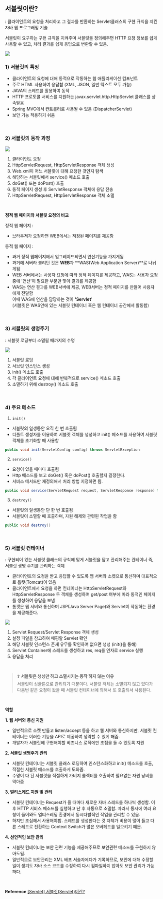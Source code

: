 ## 서블릿이란?

: 클라이언트의 요청을 처리하고 그 결과를 반환하는 Servlet클래스의 구현 규칙을 지킨 자바 웹 프로그래밍 기술

서블릿이 요구하는 구현 규칙을 지켜주며 서블릿을 정의해주면 HTTP 요청 정보를 쉽게 사용할 수 있고, 처리 결과를 쉽게 응답으로 변환할 수 있음.

![](https://velog.velcdn.com/images%2Ffalling_star3%2Fpost%2Fea1d422a-c7d1-476f-b6b6-cf308320f4ce%2F%EC%BA%A1%EC%B2%98.png)


### 1) 서블릿의 특징

- 클라이언트의 요청에 대해 동적으로 작동하는 웹 애플리케이션 컴포넌트
- 주로 HTML 사용하여 응답함 (XML, JSON, 일반 텍스트 모두 가능)
- JAVA의 스레드를 활용하여 동작
- HTTP 프로토콜 서비스를 지원하는 javax.servlet.http.HttpServlet 클래스를 상속받음
- Spring MVC에서 컨트롤러로 사용될 수 있음 (DispatcherServlet)
- 보안 기능 적용하기 쉬움

<br>

### 2) 서블릿의 동작 과정

![](https://velog.velcdn.com/images%2Ffalling_star3%2Fpost%2F4fabf50a-d3d7-4391-8eb5-0cb436379d71%2Fimage.png)

1. 클라이언트 요청
2. HttpServletRequest, HttpServletResponse 객체 생성
3. Web.xml이 어느 서블릿에 대해 요청한 것인지 탐색
4. 해당하는 서블릿에서 service() 메소드 호출
5. doGet() 또는 doPost() 호출
6. 동적 페이지 생성 후 ServletResponse 객체에 응답 전송
7. HttpServletRequest, HttpServletResponse 객체 소멸

<br>

**정적 웹 페이지와 서블릿 요청의 비교**

정적 웹 페이지 :
- 브라우저가 요청하면 WEB에서는 저장된 페이지를 제공함

동적 웹 페이지 : 
- 과거 정적 웹페이지에서 업그레이드되면서 연산기능을 가지게됨
- 과거에 서버라 불리던 것은 **WEB**과 **WAS(Web Application Server)**로 나뉘게됨
- WEB 서버에서는 사용자 요청에 따라 정적 페이지를 제공하고, WAS는 사용자 요청 중에 '연산'이 필요한 부분만 맟아 결과를 제공함
- WAS는 연산 결과를 WEB서버에 제공, WEB서버는 정적 페이지를 만들어 사용자에게 전달함 
<br>이때 WAS에 연산을 담당하는 것이 **'Servlet'**
<br>(서블릿은 WAS안에 있는 서블릿 컨테이너 혹은 웹 컨테이너 공간에서 활동함)

<br>

### 3) 서블릿의 생명주기

: 서블릿 로딩부터 소멸될 때까지의 수명

![](https://velog.velcdn.com/images/hayong39/post/28ede403-a49a-4534-81dc-8edd8c333571/image.png)


1. 서블릿 로딩
2. 서브릿 인스턴스 생성
3. init() 메소드 호출
4. 각 클라이언트 요청에 대해 반복적으로 service() 메소드 호출
5. 소멸하기 위해 destroy() 메소드 호출

<br>

### 4) 주요 메소드

1. `init()`
- 서블릿의 일생동안 오직 한 번 호출됨
- 디폴트 생성자를 이용하여 서블릿 객체를 생성하고 init() 메소드를 사용하여 서블릿 객체를 초기화할 때 사용함

```java
public void init(ServletConfig config) throws ServletException
```

2. `service()`
- 요청이 있을 때마다 호출됨
- Http 메소드를 보고 doGet() 혹은 doPost() 호출할지 결정한다. 
- 서비스 메서드만 재정의해서 처리 방법 지정하면 됨.

```java
public void service(ServletRequest request, ServletResponse response) throws ServletException
```


3. `destroy()`
- 서블릿의 일생동안 단 한 번 호출됨
- 서블릿이 소멸할 때 호출하며, 자원 해제와 관련된 작업을 함

```java
public void destroy()
```

<br>

### 5) 서블릿 컨테이너

: 구현되어 있는 서블릿 클래스의 규칙에 맞게 서블릿을 담고 관리해주는 컨테이너
즉, 서블릿 생명 주기를 관리하는 객체

- 클라이언트의 요청을 받고 응답할 수 있도록 웹 서버와 소켓으로 통신하며 대표적으로 톰캣(Tomcat)이 있음
- 클라이언트에서 요청을 하면 컨테이너는 HttpServletRequest와 HttpServletResponse 두 객체를 생성하여 get/post 여부에 따라 동적인 페이지를 생성하여 응답을 보냄
- 톰캣은 웹 서버와 통신하며 JSP(Java Server Page)와 Servlet이 작동하는 환경을 제공해준다. 

![](https://velog.velcdn.com/images/hayong39/post/0db3775b-6b72-458a-a43f-bec76c2bc86a/image.png)

1. Servlet Request/Servlet Response 객체 생성
2. 설정 파일을 참고하여 매핑할 Servlet 확인
3. 해당 서블릿 인스턴스 존재 유무를 확인하여 없으면 생성 (init()을 통해)
4. Servlet Container에 스레드를 생성하고 res, req를 인자로 service 실행
5. 응답을 처리

<br>

> ❓ **서블릿은 생성만 하고 소멸시키는 동작 하지 않는 이유**
<br> 서블릿이 싱글톤으로 관리되기 때문이다. 서블릿 객체는 소멸되지 않고 있다가 다음번 같은 요청이 왔을 때 서블릿 컨테이너에 의해서 또 호출되서 사용된다.

<br>

**역할**

**1. 웹 서버와 통신 지원**
- 일반적으로 소켓 만들고 listen/accept 등을 하고 웹 서버와 통신하지만, 서블릿 컨테이너는 이러한 기능을 API로 제공하여 생략할 수 있게 해줌. 
- 개발자가 서블릿에 구현해야할 비즈니스 로직에만 초점을 둘 수 있도록 지원

**2. 서블릿 생명주기 관리** 
- 서블릿 컨테이너는 서블릿 클래스 로딩하여 인스턴스화하고 init() 메소드를 호출, 적절한 서블릿 메소드를 호출하게 도와줌. 
- 수명이 다 된 서블릿을 적절하게 가비지 콜렉터를 호출하여 필요없는 자원 낭비를 막아줌

**3. 멀티스레드 지원 및 관리** 
- 서블릿 컨테이너는 Request가 올 때마다 새로운 자바 스레드를 하나씩 생성함. 이후 HTTP 서비스 메소드를 실행하고 난 후 자동으로 소멸함. 따라서 동시에 여러 요청이 들어와도 멀티스레딩 환경에서 동시다발적인 작업을 관리할 수 있음. 
- 하지만 조심해서 사용해야함. 스레드를 생성한다는 것 자체가 비용이 많이 들고 다른 스레드로 전환하는 Context Switch가 많은 오버헤드를 일으키기 때문.

**4. 선언적인 보안 관리** 
- 서블릿 컨테이너는 보안 관련 기능을 제공해주므로 보안관련 메소드를 구현하지 않아도됨. 
- 일반적으로 보안관리는 XML 배포 서술자에다가 기록하므로, 보안에 대해 수정할 일이 생겨도 자바 소스 코드를 수정하여 다시 컴파일하지 않아도 보안 관리가 가능하다. 
        

<br>



**Reference**
[[Servlet] 서블릿(Servlet)이란?](https://velog.io/@falling_star3/Tomcat-%EC%84%9C%EB%B8%94%EB%A6%BFServlet%EC%9D%B4%EB%9E%80)